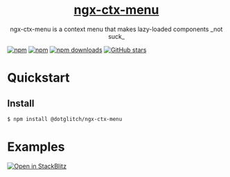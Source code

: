 <a href="https://dotglitch.dev">
  <h1 align="center">ngx-ctx-menu</h1>
</a>

<p align="center">
  ngx-ctx-menu is a context menu that makes lazy-loaded components _not suck_
</p>

[![npm](https://img.shields.io/npm/v/@dotglitch/ngx-ctx-menu.svg)](https://www.npmjs.com/package/@dotglitch/ngx-ctx-menu)
[![npm](https://img.shields.io/npm/dm/@dotglitch/ngx-ctx-menu.svg)](https://www.npmjs.com/package/@dotglitch/ngx-ctx-menu)
[![npm downloads](https://img.shields.io/npm/dt/@dotglitch/ngx-ctx-menu.svg)](https://npmjs.org/@dotglitch/ngx-ctx-menu)
[![GitHub stars](https://img.shields.io/github/stars/knackstedt/ngx-ctx-menu.svg?label=GitHub%20Stars&style=flat)](https://github.com/knackstedt/ngx-ctx-menu)




Quickstart 
=====

## Install

```bash
$ npm install @dotglitch/ngx-ctx-menu
```




Examples
=====

[![Open in StackBlitz](https://developer.stackblitz.com/img/open_in_stackblitz.svg)](...)

